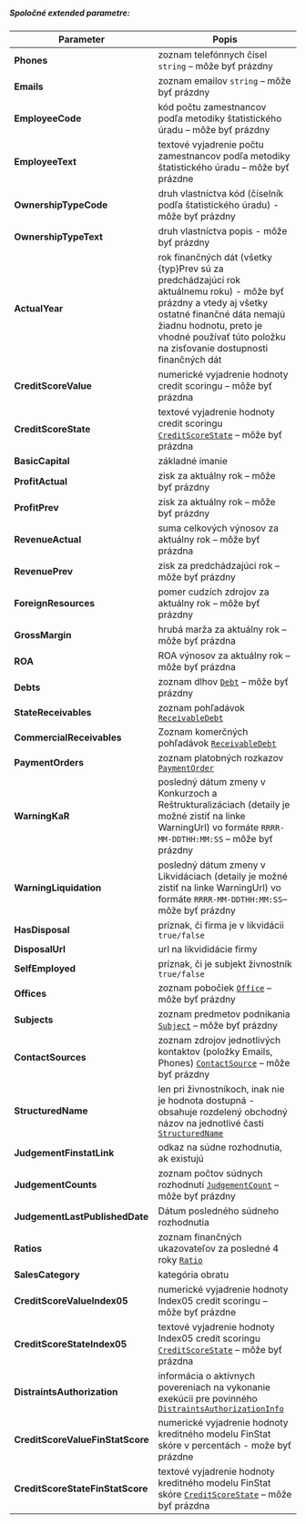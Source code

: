##### Spoločné extended parametre:
| Parameter | Popis |
| ----------- | ----------- |
| **Phones** | zoznam telefónnych čísel `string` – môže byť prázdny |
| **Emails** | zoznam emailov `string` – môže byť prázdny |
| **EmployeeCode** | kód počtu zamestnancov podľa metodiky štatistického úradu – môže byť prázdny |
| **EmployeeText** | textové vyjadrenie počtu zamestnancov podľa metodiky štatistického úradu – môže byť prázdne |
| **OwnershipTypeCode** | druh vlastníctva kód (číselník podľa štatistického úradu) - môže byť  prázdny |
| **OwnershipTypeText** | druh vlastníctva popis - môže byť prázdny |
| **ActualYear** | rok finančných dát (všetky {typ}Prev sú za predchádzajúci rok aktuálnemu roku) - môže byť prázdny a vtedy aj všetky ostatné finančné dáta nemajú žiadnu hodnotu, preto je vhodné používať túto položku na zisťovanie dostupnosti finančných dát |
| **CreditScoreValue** | numerické vyjadrenie hodnoty credit scoringu – môže byť prázdna |
| **CreditScoreState** | textové vyjadrenie hodnoty credit scoringu [`CreditScoreState`](#CreditScoreState) – môže byť prázdna |
| **BasicCapital** | základné imanie |
| **ProfitActual** | zisk za aktuálny rok – môže byť prázdny |
| **ProfitPrev** | zisk za aktuálny rok – môže byť prázdny |
| **RevenueActual** | suma celkových výnosov za aktuálny rok – môže byť prázdna |
| **RevenuePrev** | zisk za predchádzajúci rok – môže byť prázdny |
| **ForeignResources** | pomer cudzích zdrojov za aktuálny rok – môže byť prázdny |
| **GrossMargin** | hrubá marža za aktuálny rok – môže byť prázdna |
| **ROA** | ROA výnosov za aktuálny rok – môže byť prázdna |
| **Debts** | zoznam dlhov [`Debt`](#Debt) – môže byť prázdny |
| **StateReceivables** | zoznam pohľadávok [`ReceivableDebt`](#ReceivableDebt) |
| **CommercialReceivables** | Zoznam komerčných pohľadávok [`ReceivableDebt`](#ReceivableDebt) |
| **PaymentOrders** | zoznam platobných rozkazov [`PaymentOrder`](#PaymentOrder) |
| **WarningKaR** | posledný dátum zmeny v Konkurzoch a Reštrukturalizáciach (detaily je možné zistiť na linke WarningUrl) vo formáte `RRRR-MM-DDTHH:MM:SS` – môže byť prázdny|
| **WarningLiquidation** | posledný dátum zmeny v Likvidáciach (detaily je možné zistiť na linke WarningUrl) vo formáte `RRRR-MM-DDTHH:MM:SS`– môže byť prázdny |
| **HasDisposal** | príznak, či firma je v likvidácii `true/false` |
| **DisposalUrl** | url na likvididácie firmy |
| **SelfEmployed** | príznak, či je subjekt živnostník `true/false` |
| **Offices** | zoznam pobočiek [`Office`](#Office) – môže byť prázdny |
| **Subjects** | zoznam predmetov podnikania [`Subject`](#Subject) – môže byť prázdny |
| **ContactSources** | zoznam zdrojov jednotlivých kontaktov (položky Emails, Phones) [`ContactSource`](#ContactSource) – môže byť prázdny |
| **StructuredName** | len pri živnostníkoch, inak nie je hodnota dostupná - obsahuje rozdelený obchodný názov na jednotlivé časti [`StructuredName`](#StructuredName) |
| **JudgementFinstatLink** | odkaz na súdne rozhodnutia, ak existujú |
| **JudgementCounts** | zoznam počtov súdnych rozhodnutí [`JudgementCount`](#JudgementCount) – môže byť prázdny |
| **JudgementLastPublishedDate** | Dátum posledného súdneho rozhodnutia |
| **Ratios** | zoznam finančných ukazovateľov za posledné 4 roky [`Ratio`](#Ratio) |
| **SalesCategory** | kategória obratu |
| **CreditScoreValueIndex05** | numerické vyjadrenie hodnoty Index05 credit scoringu – môže byť prázdne |
| **CreditScoreStateIndex05** | textové vyjadrenie hodnoty Index05 credit scoringu [`CreditScoreState`](#CreditScoreState) – môže byť prázdna |
| **DistraintsAuthorization** | informácia o aktívnych povereniach na vykonanie exekúcii pre povinného [`DistraintsAuthorizationInfo`](#DistraintsAuthorizationInfo) |
| **CreditScoreValueFinStatScore** | numerické vyjadrenie hodnoty kreditného modelu FinStat skóre v percentách - može byť prázdne |
| **CreditScoreStateFinStatScore** | textové vyjadrenie hodnoty kreditného modelu FinStat skóre [`CreditScoreState`](#CreditScoreState) – môže byť prázdna |
